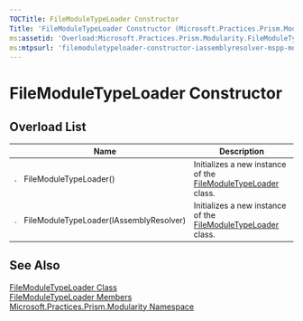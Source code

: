 ```yaml
---
TOCTitle: FileModuleTypeLoader Constructor
Title: 'FileModuleTypeLoader Constructor (Microsoft.Practices.Prism.Modularity)'
ms:assetid: 'Overload:Microsoft.Practices.Prism.Modularity.FileModuleTypeLoader.\#ctor'
ms:mtpsurl: 'filemoduletypeloader-constructor-iassemblyresolver-mspp-modularity.md'
---
```


# FileModuleTypeLoader Constructor

## Overload List

<table>
<thead>
<tr class="header">
<th> </th>
<th>Name</th>
<th>Description</th>
</tr>
</thead>
<tbody>
<tr class="odd">
<td><img src="/patterns-practices/reference/images/public-method.gif" alt="Public method"/></td>
<td>FileModuleTypeLoader()</td>
<td><div class="summary">
Initializes a new instance of the <a href="/patterns-practices/reference/filemoduletypeloader-class-mspp-modularity" data-raw-source="[FileModuleTypeLoader](/patterns-practices/reference/filemoduletypeloader-class-mspp-modularity)">FileModuleTypeLoader</a> class.
</div></td>
</tr>
<tr class="even">
<td><img src="/patterns-practices/reference/images/public-method.gif" alt="Public method"/></td>
<td>FileModuleTypeLoader(IAssemblyResolver)</td>
<td><div class="summary">
Initializes a new instance of the <a href="/patterns-practices/reference/filemoduletypeloader-class-mspp-modularity" data-raw-source="[FileModuleTypeLoader](/patterns-practices/reference/filemoduletypeloader-class-mspp-modularity)">FileModuleTypeLoader</a> class.
</div></td>
</tr>
</tbody>
</table>

## See Also

[FileModuleTypeLoader Class](/patterns-practices/reference/filemoduletypeloader-class-mspp-modularity)  
[FileModuleTypeLoader Members](/patterns-practices/reference/filemoduletypeloader-members-mspp-modularity)  
[Microsoft.Practices.Prism.Modularity Namespace](/patterns-practices/reference/mspp-modularity-namespace)
